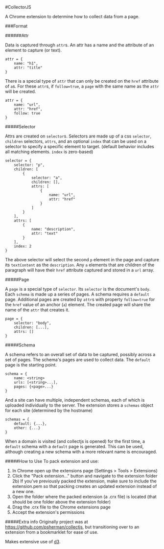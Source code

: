 #CollectorJS

A Chrome extension to determine how to collect data from a page. 

###Format

######Attr

Data is captured through `attr`s. An attr has a name and the attribute of an element to capture (or text).

    attr = {
        name: "h1",
        attr: "title"
    }

There is a special type of `attr` that can only be created on the `href` attribute of `a`s. For these `attr`s, if `follow=true`, a `page` with the same name as the `attr` will be created.

    attr = {
        name: "url",
        attr: "href",
        follow: true
    }

#####Selector

Attrs are created on `selector`s. Selectors are made up of a css `selector`, `children` selectors, `attrs`, and an optional `index` that can be used on a selector to specify a specific element to target. (default behavior includes all matching elements. `index` is zero-based)

    selector = {
        selector: "p",
        children: [
            {
                selector: "a",
                children: [],
                attrs: [
                    {
                        name: "url",
                        attr: "href"
                    }
                ]
            }
        ],
        attrs: [
            {
                name: "description",
                attr: "text"
            }
        ],
        index: 2
    }

The above selector will select the second `p` element in the page and capture its `textContent` as the `description`. Any `a` elements that are children of the paragraph will have their `href` attribute captured and stored in a `url` array.

#####Page

A `page` is a special type of `selector`. Its `selector` is the document's `body`. Each `schema` is made up a series of pages. A schema requires a `default` page. Additional pages are created by `attr`s with property `follow=true` for the `href` value of an anchor (`a`) element. The created page will share the name of the `attr` that creates it.

    page = {
        selector: "body",
        children: [...],
        attrs: []
    }

#####Schema

A schema refers to an overall set of data to be captured, possibly across a set of pages. The schema's pages are used to collect data. The `default` page is the starting point.
    
    schema = {
        name: <string>
        urls: [<string>...],
        pages: {<page>...}
    }

And a site can have multiple, independent schemas, each of which is uploaded individually to the server. The extension stores a `schemas` object for each site (determined by the hostname)

    schemas = {
        default: {...},
        other: {...}
    }

When a domain is visited (and collectjs is opened) for the first time, a `default` schema with a `default` page is generated. This can be used, although creating a new schema with a more relevant name is encouraged.

#####How to Use
To pack extension and use:
1) In Chrome open up the extensions page (Settings > Tools > Extensions)
2) Click the "Pack extension..." button and navigate to the extension folder
2b) If you've previously packed the extension, make sure to include the extension.pem so that packing creates an updated extension instead of a new one.
3) Open the folder where the packed extension (a .crx file) is located (that should be one folder above the extension folder)
4) Drag the .crx file to the Chrome extensions page
5) Accept the extension's permissions

#####Extra info
Originally project was at https://github.com/psherman/collectjs, but transitioning over to an extension from a bookmarklet for ease of use.

Makes extensive use of [d3](http://d3js.org/).
